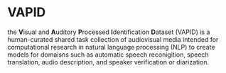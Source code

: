 # VAPID
the **V**isual and **A**uditory **P**rocessed **I**dentification **D**ataset (VAPID) is a human-curated shared task collection of audiovisual media intended for computational research in natural language processing (NLP) to create models for domaisns such as automatic speech reconigition, speech translation, audio description, and speaker verification or diarization.
